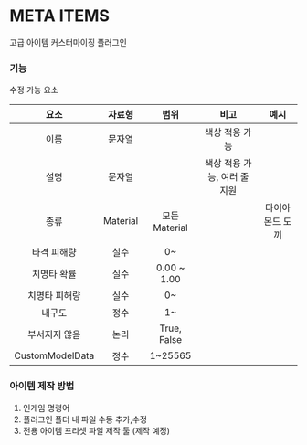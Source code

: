 # META ITEMS

고급 아이템 커스터마이징 플러그인

### 기능   

수정 가능 요소   

|요소|자료형|범위|비고|예시|
|:----:|:---:|:---:|:---:|:-----:|
|이름|문자열| |색상 적용 가능||
|설명|문자열| |색상 적용 가능, 여러 줄 지원|
|종류|Material|모든 Material| |다이아몬드 도끼|
|타격 피해량|실수|0~|
|치명타 확률|실수|0.00 ~ 1.00|
|치명타 피해량|실수|0~|
|내구도|정수|1~|
|부서지지 않음| 논리 | True, False | | |
|CustomModelData|정수|1~25565| | |



### 아이템 제작 방법
1. 인게임 명령어
2. 플러그인 폴더 내 파일 수동 추가,수정
3. 전용 아이템 프리셋 파일 제작 툴 (제작 예정)
 

